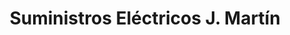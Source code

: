 ---
title: "Suministros Eléctricos J. Martín"
url: /malaga/suministros-electricos-j-martin/
shop: hardware
---
